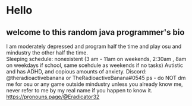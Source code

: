 # Hello
## welcome to this random java programmer's bio
I am moderately depressed and program half the time and play osu and mindustry the other half the time.  
Sleeping schedule: nonexistent (3 am - 11am on weekends, 2:30am , 8am on weekdays if school, same scehdule as weekends if no tasks)
Autistic and has ADHD, and copious amounts of anxiety. 
Discord: @theradioactivebanana or TheRadioactiveBanana#0545
ps - do NOT dm me for osu or any game outside mindustry unless you already know me, never refer to me by my real name if you happen to know it.
https://pronouns.page/@Eradicator32
